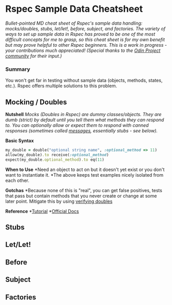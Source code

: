 # Rspec Sample Data Cheatsheet

_Bullet-pointed MD cheat sheet of Rspec's sample data handling: mocks/doubles, stubs, let/let!, before, subject, and factories. The variety of ways to set up sample data in Rspec has proved to be one of the most difficult concepts for me to grasp, so this cheat sheet is for my own benefit but may prove helpful to other Rspec beginners. This is a work in progress - your contributions much appreciated! (Special thanks to the [Odin Project community](http://www.theodinproject.com/) for their input.)_

### Summary
You won't get far in testing without sample data (objects, methods, states, etc.). Rspec offers multiple solutions to this problem. 

## Mocking / Doubles
**Nutshell** 
_Mocks (Doubles in Rspec) are dummy *classes/objects*. They are dumb (strict) by default until you tell them what methods they can respond to. You can optionally *allow* or *expect* them to respond with canned responses (sometimes called [messages](https://relishapp.com/rspec/rspec-mocks/v/3-5/docs/basics/allowing-messages), essentially stubs - see below)._

**Basic Syntax** 
```ruby
my_double = double("optional string name", :optional_method => 11)
allow(my_double).to receive(:optional_method)
expect(my_double.optional_method).to eq(11)
```
**When to Use**
*Need an object to act on but it doesn't yet exist or you don't want to instantiate it.
*The above keeps test examples nicely isolated from each other.

**Gotchas**
*Because none of this is "real", you can get false positives, tests that pass but contain methods that you never create or change at some later point. Mitigate this by using [verifying doubles](https://relishapp.com/rspec/rspec-mocks/v/3-5/docs/verifying-doubles)

**Reference**
*[Tutorial](https://www.tutorialspoint.com/rspec/rspec_test_doubles.htm)
*[Official Docs](https://relishapp.com/rspec/rspec-mocks/v/3-5/docs/basics) 

## Stubs


## Let/Let!


## Before


## Subject


## Factories







